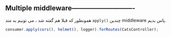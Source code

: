 ## **Multiple middleware—————————-**

همونطور که قبلا هم گفته شد ، می تونیم به متد `apply()` چندین middleware پاس بدیم.

```typescript
consumer.apply(cors(), helmet(), logger).forRoutes(CatsController);
```

